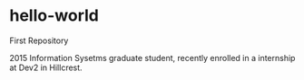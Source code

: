 # hello-world
First Repository

2015 Information Sysetms graduate student, recently enrolled in a internship at Dev2 in Hillcrest.
